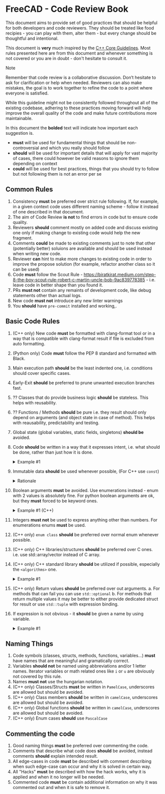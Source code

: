 # FreeCAD - Code Review Book

This document aims to provide set of good practices that should be helpful for both developers and code reviewers. They should be treated like food recipies - you can play with them, alter them - but every change should be thoughtful and intentional.

This document is __very__ much inspired by the [C++ Core Guidelines](https://isocpp.github.io/CppCoreGuidelines/CppCoreGuidelines).
Most rules presented here are from this document and whenever something is not covered or you are in doubt - 
don't hesitate to consult it. 

> [!NOTE]  
> Remember that code review is a collaborative discussion. Don’t hesitate to ask for clarification or help when needed. Reviewers can also make mistakes, the goal is to work together to refine the code to a point where everyone is satisfied.

While this guideline might not be consistently followed throughout all of the existing codebase, adhering to these practices moving forward will help improve the overall quality of the code and make future contributions more maintainable.

In this document the **bolded** text will indicate how important each suggestion is. 
 - **must** will be used for fundamental things that should be non-controversial and which you really should follow
 - **should** will be used for important details that will apply for vast majority of cases, there could however be valid reasons to ignore them depending on context
 - **could** will be used for best practices, things that you should try to follow but not following them is not an error per se

## Common Rules
1. Consistency **must** be preferred over strict rule following. If, for example, in a given context code uses different naming scheme - follow it instead of one described in that document.
2. The aim of Code Review **is not** to find errors in code but to ensure code quality.
3. Reviewers **should** comment mostly on added code and discuss existing one only if making change to existing code would help the new fragment.
4. Comments **could** be made to existing comments just to note that other (potentially better) soluions are available and should be used instead when writing new code.
5. Reviewer **can** hint to make more changes to existing code in order to improve the propose solution (for example, refactor another class so it can be used)
6. Code **must** follow the Scout Rule - https://biratkirat.medium.com/step-8-the-boy-scout-rule-robert-c-martin-uncle-bob-9ac839778385 - i.e. leave code in better shape than you found it.
7. PRs **must not** contain any remaints of development code, like debug statements other than actual logs.
8. New code **must not** introduce any new linter warnings
9. You **should** have `pre-commit` installed and working,.

## Basic Code Rules
1. (C++ only) New code **must** be formatted with clang-format tool or in a way that is compatible with clang-format result if file is excluded from auto formatting.
1. (Python only) Code **must** follow the PEP 8 standard and formatted with Black.
3. Main execution path **should** be the least indented one, i.e. conditions should cover specific cases.
4. Early-Exit **should** be preferred to prune unwanted execution branches fast.
5. ?? Classes that do provide business logic **should** be stateless. This helps with reusability.
6. ?? Functions / Methods **should** be pure i.e. they result should only depend on arguments (and object state in case of method). This helps with reausability, predictability and testing.
7. Global state (global variables, static fields, singletons) **should be** avoided.
8. Code **should** be written in a way that it expresses intent, i.e. what should be done, rather than just how it is done. 
    <details>
        <summary>Example #1</summary>
        Consider this code:
        ```c++
            void setOverlayMode(OverlayMode mode)
            {
                // ... some code ...

                QDockWidget *dock = nullptr;
                
                for (auto w = qApp->widgetAt(QCursor::pos()); w; w = w->parentWidget()) {
                    dock = qobject_cast<QDockWidget*>(w);
                    if (dock) {
                        break;
                    }
                    auto tabWidget = qobject_cast<OverlayTabWidget*>(w);
                    if (tabWidget) {
                        dock = tabWidget->currentDockWidget();
                        if (dock) {
                            break;
                        }
                    }
                }

                if (!dock) {
                    for (auto w = qApp->focusWidget(); w; w = w->parentWidget()) {
                        dock = qobject_cast<QDockWidget*>(w);
                        if (dock) {
                            break;
                        }
                    }
                }

                // some more code ...

                toggleOverlay(dock, m);
            }
        ```
        
        It is hard to understand what is the job of the for loop inside `if (!dock)` statement. 
        We can refactor it to a new `QWidget* findClosestDockWidget()` method for it to look like this:
        
        ```c++
            void setOverlayMode(OverlayMode mode)
            {
                // ... some code ...

                QDockWidget *dock = findClosestDockWidget();

                // ... some more code ...

                toggleOverlay(dock, m);
            }
        ```
        The findClosestDockWidget() could either be implemented as private method or an inner function using lambdas.

        ```c++
        auto findClosestDockWidget = []() { ... }
        ```

        That way reading through code of `setOverlayMode` we don't need to care about the details of finding the closest dock widget.
    </details>
9. Immutable data **should** be used whenever possible, (For C++ use `const`)
    <details>
        <summary>Rationale</summary>
        It is much easier to reason about code that deals with data that does not change. 
    </details>
10. Boolean arguments **must** be avoided. Use enumerations instead - enum with 2 values is absolutely fine. 
    For python boolean arguments are ok, but they **must** forced to be keyword ones.
    <details>
        <summary>Example #1 (C++)</summary>
        Consider following example:
        
        ```c++
        mapper.populate(false, it.Key(), it.Value());
        ```

        It is impossible to understand what false means without consulting the documentation or at least the method signature.
        Instead the enum should be used:
        
        ```c++
        mapper.populate(MappingStatus::Modified, it.Key(), it.Value());
        ```

        Now the intent is clear
    </details>
11. Integers **must not** be used to express anything other than numbers. For enumerations enums **must** be used.
12. (C++ only) `enum class` **should** be preferred over normal enum whenever possible.
13. (C++ only) C++ libraries/structures **should** be preferred over C ones. i.e. use std::array/vector instead of C array. 
14. (C++ only) C++ standard library **should** be utilized if possible, especially the `<algorithms>` one.
    <details>
        <summary>Example #1</summary>
        
        Consider following code:
        ```c++
            std::set<int> vertexSet;
            for (auto &s : face.getSubShapes(TopAbs_VERTEX)) {
                int idx = shape.findShape(s) - 1;
                if (idx >= 0 && vertexSet.insert(idx).second) {
                    vertices.push_back(idx);
                }
            }
        ```

        You can rewrite it in a following way:
        ```c++
            for (auto &vertex : face.getSubShapes(TopAbs_VERTEX)) {
                int vertexId = shape.findShape(vertex);

                if (vertexId > 0) {
                    vertexSet.insert(vertexId);
                }
            }


            std::copy(vertexSet.begin(), vertexSet.end(), std::back_inserter(vertices));
        ```

        This way you split the responsibility of computing unique set with result preparation.
    </details>
15. (C++ only) Return values **should** be preferred over out arguments.
    a. For methods that can fail you can use `std::optional`
    b. For methods that return multiple values it may be better to either provide dedicated struct for result or use `std::tuple` with expression binding.
16. If expression is not obvious - it **should** be given a name by using variable.
    <details>
        <summary>Example #1</summary>
        TODO: Find some good example
    </details>


## Naming Things
1. Code symbols (classes, structs, methods, functions, variables...) **must** have names that are meaningful and gramatically correct.
2. Variables **should not** be named using abbreviations and/or 1 letter names. Iterator variables or math related ones like `i` or `u` are obviously not covered by this rule.
3. Names **must not** use the hungarian notation.
4. (C++ only) Classes/Structs **must** be written in `PamelCase`, underscores are allowed but should be avoided.
5. (C++ only) Class members **should** be written in `camelCase`, underscores are allowed but should be avoided.
6. (C++ only) Global functions **should** be written in `camelCase`, underscores are allowed but should be avoided.
7. (C++ only) Enum cases **should** use `PascalCase`

## Commenting the code
1. Good naming things **must** be preferred over commenting the code.
2. Comments that describe what code does **should** be avoided, instead comments **should** explain intended result.
3. All edge-cases in code **must** be described with comment describing when such edge-case can occur and why it is solved in certain way.
4. All "Hacks" **must** be described with how the hack works, why it is applied and when it no longer will be needed.
5. Commented code **must** be contain additional information on why it was commented out and when it is safe to remove it.
